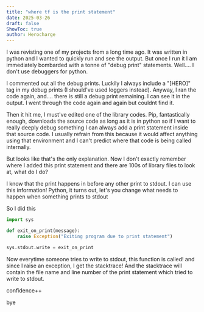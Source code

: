 ```yaml
---
title: "where tf is the print statement"
date: 2025-03-26
draft: false
ShowToc: true
author: Herocharge
---
```



I was revisting one of my projects from a long time ago. It was written in python and I wanted to quickly run and see the output. But once I run it I am immediately bombarded with a tonne of "debug print" statements. Well.... I don't use debuggers for python.  

I commented out all the debug prints. Luckily I always include a "\[HERO\]" tag in my debug prints (I should've used loggers instead). Anyway, I ran the code again, and.... there is still a debug print remaining. I can see it in the output. I went through the code again and again but couldnt find it.  

Then it hit me, I must've edited one of the library codes. Pip, fantastically enough, downloads the source code as long as it is in python so if I want to really deeply debug something I can always add a print statement inside that source code. I usually refrain from this because it would affect anything using that environment and I can't predict where that code is being called internally.  

But looks like that's the only explanation. Now I don't exactly remember where I added this print statement and there are 100s of library files to look at, what do I do?

I know that the print happens in before any other print to stdout. I can use this information!
Python, it turns out, let's you change what needs to happen when something prints to stdout

So I did this  

```py
import sys

def exit_on_print(message):
    raise Exception("Exiting program due to print statement")

sys.stdout.write = exit_on_print
```

Now everytime someone tries to write to stdout, this function is called! and since I raise an exception, I get the stacktrace! And the stacktrace will contain the file name and line number of the print statement which tried to write to stdout.

confidence++

bye
